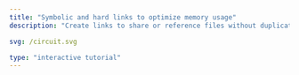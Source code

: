 ```yaml
---
title: "Symbolic and hard links to optimize memory usage"
description: "Create links to share or reference files without duplicating them."

svg: /circuit.svg

type: "interactive tutorial"
---
```

